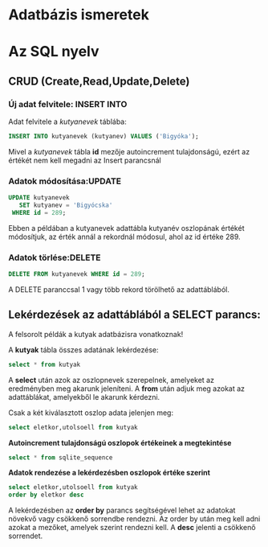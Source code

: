 # Adatbázis ismeretek

# Az SQL nyelv

## CRUD (Create,Read,Update,Delete)

### Új adat felvitele: INSERT INTO
Adat felvitele a *kutyanevek* táblába:
```sql
INSERT INTO kutyanevek (kutyanev) VALUES ('Bigyóka');
```
Mivel a *kutyanevek* tábla **id** mezője autoincrement tulajdonságú, ezért az értékét nem kell megadni az Insert parancsnál

### Adatok módosítása:UPDATE
```sql
UPDATE kutyanevek
   SET kutyanev = 'Bigyócska'
 WHERE id = 289;
```
Ebben a példában a kutyanevek adattábla kutyanév oszlopának értékét módosítjuk, az érték annál a rekordnál módosul, ahol az id értéke 289.

### Adatok törlése:DELETE

```sql
DELETE FROM kutyanevek WHERE id = 289;
```
A DELETE paranccsal 1 vagy több rekord törölhető az adattáblából.       

## Lekérdezések az adattáblából a SELECT parancs:
A felsorolt példák a kutyak adatbázisra vonatkoznak!

A **kutyak** tábla összes adatának lekérdezése:
```sql
select * from kutyak
```
A **select** után azok az oszlopnevek szerepelnek, amelyeket az eredményben meg akarunk jeleníteni. A **from** után adjuk meg azokat az adattáblákat, amelyekből le akarunk kérdezni.

Csak a két kiválasztott oszlop adata jelenjen meg:
```sql
select eletkor,utolsoell from kutyak
```
**Autoincrement tulajdonságú oszlopok értékeinek a megtekintése**
```sql
select * from sqlite_sequence
```
**Adatok rendezése a lekérdezésben oszlopok értéke szerint**
```sql
select eletkor,utolsoell from kutyak
order by eletkor desc
```
A lekérdezésben az **order by** parancs segítségével lehet az adatokat növekvő vagy csökkenő sorrendbe rendezni. Az order by után meg kell adni azokat a mezőket, amelyek szerint rendezni kell. A **desc** jelenti a csökkenő sorrendet.
